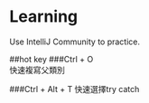 # Learning
Use IntelliJ Community to practice.


##hot key
###Ctrl + O  
快速複寫父類別

###Ctrl + Alt + T
快速選擇try catch
